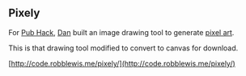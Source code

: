 ## Pixely

For [Pub Hack](http://pubhack.co.uk), [Dan](http://twitter.com/danharper7) built an image drawing tool to generate [pixel art](http://robb.wtf/crapchat-pixel-art/).

This is that drawing tool modified to convert to canvas for download.

[http://code.robblewis.me/pixely/](http://code.robblewis.me/pixely/)